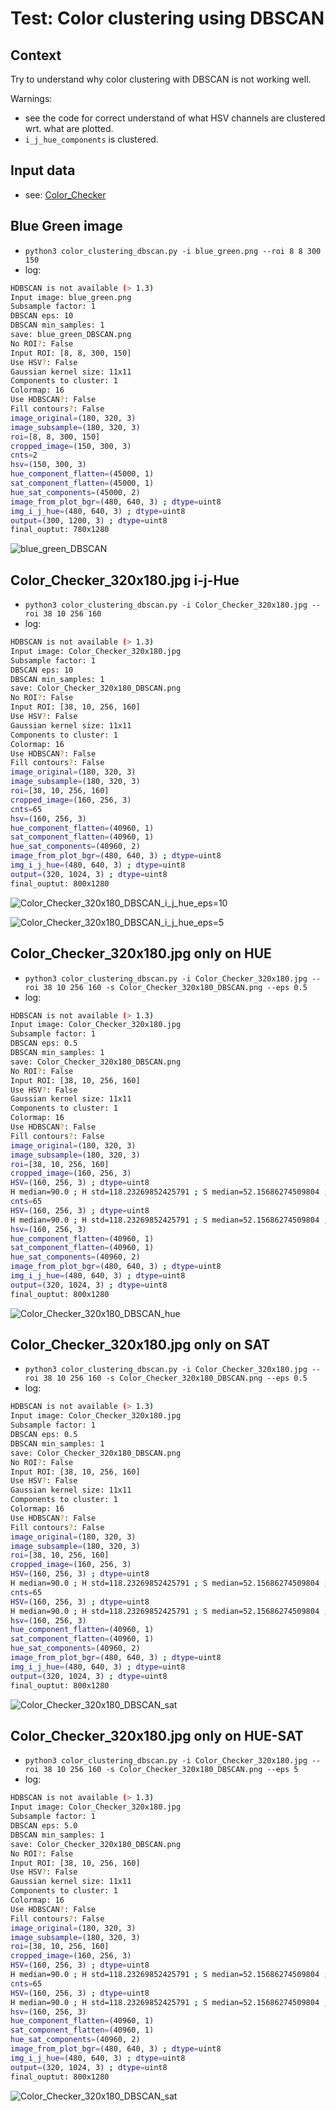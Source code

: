 # Test: Color clustering using DBSCAN

## Context

Try to understand why color clustering with DBSCAN is not working well.

Warnings:
  - see the code for correct understand of what HSV channels are clustered wrt. what are plotted.
  - `i_j_hue_components` is clustered.

## Input data
- see: [Color_Checker](https://en.wikipedia.org/wiki/File:Color_Checker.pdf)

## Blue Green image
- `python3 color_clustering_dbscan.py -i blue_green.png --roi 8 8 300 150`
- log:
```bash
HDBSCAN is not available (> 1.3)
Input image: blue_green.png
Subsample factor: 1
DBSCAN eps: 10
DBSCAN min_samples: 1
save: blue_green_DBSCAN.png
No ROI?: False
Input ROI: [8, 8, 300, 150]
Use HSV?: False
Gaussian kernel size: 11x11
Components to cluster: 1
Colormap: 16
Use HDBSCAN?: False
Fill contours?: False
image_original=(180, 320, 3)
image_subsample=(180, 320, 3)
roi=[8, 8, 300, 150]
cropped_image=(150, 300, 3)
cnts=2
hsv=(150, 300, 3)
hue_component_flatten=(45000, 1)
sat_component_flatten=(45000, 1)
hue_sat_components=(45000, 2)
image_from_plot_bgr=(480, 640, 3) ; dtype=uint8
img_i_j_hue=(480, 640, 3) ; dtype=uint8
output=(300, 1200, 3) ; dtype=uint8
final_ouptut: 780x1280
```

![blue_green_DBSCAN](Results/blue_green_DBSCAN.png)

## Color_Checker_320x180.jpg i-j-Hue
- `python3 color_clustering_dbscan.py -i Color_Checker_320x180.jpg --roi 38 10 256 160`
- log:
```bash
HDBSCAN is not available (> 1.3)
Input image: Color_Checker_320x180.jpg
Subsample factor: 1
DBSCAN eps: 10
DBSCAN min_samples: 1
save: Color_Checker_320x180_DBSCAN.png
No ROI?: False
Input ROI: [38, 10, 256, 160]
Use HSV?: False
Gaussian kernel size: 11x11
Components to cluster: 1
Colormap: 16
Use HDBSCAN?: False
Fill contours?: False
image_original=(180, 320, 3)
image_subsample=(180, 320, 3)
roi=[38, 10, 256, 160]
cropped_image=(160, 256, 3)
cnts=65
hsv=(160, 256, 3)
hue_component_flatten=(40960, 1)
sat_component_flatten=(40960, 1)
hue_sat_components=(40960, 2)
image_from_plot_bgr=(480, 640, 3) ; dtype=uint8
img_i_j_hue=(480, 640, 3) ; dtype=uint8
output=(320, 1024, 3) ; dtype=uint8
final_ouptut: 800x1280
```

![Color_Checker_320x180_DBSCAN_i_j_hue_eps=10](Results/Color_Checker_320x180_DBSCAN_i_j_hue_eps=10.png)

![Color_Checker_320x180_DBSCAN_i_j_hue_eps=5](Results/Color_Checker_320x180_DBSCAN_i_j_hue_eps=5.png)

## Color_Checker_320x180.jpg only on HUE
- `python3 color_clustering_dbscan.py -i Color_Checker_320x180.jpg --roi 38 10 256 160 -s Color_Checker_320x180_DBSCAN.png --eps 0.5`
- log:
```bash
HDBSCAN is not available (> 1.3)
Input image: Color_Checker_320x180.jpg
Subsample factor: 1
DBSCAN eps: 0.5
DBSCAN min_samples: 1
save: Color_Checker_320x180_DBSCAN.png
No ROI?: False
Input ROI: [38, 10, 256, 160]
Use HSV?: False
Gaussian kernel size: 11x11
Components to cluster: 1
Colormap: 16
Use HDBSCAN?: False
Fill contours?: False
image_original=(180, 320, 3)
image_subsample=(180, 320, 3)
roi=[38, 10, 256, 160]
cropped_image=(160, 256, 3)
HSV=(160, 256, 3) ; dtype=uint8
H median=90.0 ; H std=118.23269852425791 ; S median=52.15686274509804 ; S std=35.5243973501793 ; V median=54.509803921568626 ; V std=31.027041671832094
cnts=65
HSV=(160, 256, 3) ; dtype=uint8
H median=90.0 ; H std=118.23269852425791 ; S median=52.15686274509804 ; S std=35.5243973501793 ; V median=54.509803921568626 ; V std=31.027041671832094
hsv=(160, 256, 3)
hue_component_flatten=(40960, 1)
sat_component_flatten=(40960, 1)
hue_sat_components=(40960, 2)
image_from_plot_bgr=(480, 640, 3) ; dtype=uint8
img_i_j_hue=(480, 640, 3) ; dtype=uint8
output=(320, 1024, 3) ; dtype=uint8
final_ouptut: 800x1280
```

![Color_Checker_320x180_DBSCAN_hue](Results/Color_Checker_320x180_DBSCAN_hue.png)

## Color_Checker_320x180.jpg only on SAT
- `python3 color_clustering_dbscan.py -i Color_Checker_320x180.jpg --roi 38 10 256 160 -s Color_Checker_320x180_DBSCAN.png --eps 0.5`
- log:
```bash
HDBSCAN is not available (> 1.3)
Input image: Color_Checker_320x180.jpg
Subsample factor: 1
DBSCAN eps: 0.5
DBSCAN min_samples: 1
save: Color_Checker_320x180_DBSCAN.png
No ROI?: False
Input ROI: [38, 10, 256, 160]
Use HSV?: False
Gaussian kernel size: 11x11
Components to cluster: 1
Colormap: 16
Use HDBSCAN?: False
Fill contours?: False
image_original=(180, 320, 3)
image_subsample=(180, 320, 3)
roi=[38, 10, 256, 160]
cropped_image=(160, 256, 3)
HSV=(160, 256, 3) ; dtype=uint8
H median=90.0 ; H std=118.23269852425791 ; S median=52.15686274509804 ; S std=35.5243973501793 ; V median=54.509803921568626 ; V std=31.027041671832094
cnts=65
HSV=(160, 256, 3) ; dtype=uint8
H median=90.0 ; H std=118.23269852425791 ; S median=52.15686274509804 ; S std=35.5243973501793 ; V median=54.509803921568626 ; V std=31.027041671832094
hsv=(160, 256, 3)
hue_component_flatten=(40960, 1)
sat_component_flatten=(40960, 1)
hue_sat_components=(40960, 2)
image_from_plot_bgr=(480, 640, 3) ; dtype=uint8
img_i_j_hue=(480, 640, 3) ; dtype=uint8
output=(320, 1024, 3) ; dtype=uint8
final_ouptut: 800x1280
```

![Color_Checker_320x180_DBSCAN_sat](Results/Color_Checker_320x180_DBSCAN_sat.png)

## Color_Checker_320x180.jpg only on HUE-SAT
- `python3 color_clustering_dbscan.py -i Color_Checker_320x180.jpg --roi 38 10 256 160 -s Color_Checker_320x180_DBSCAN.png --eps 5`
- log:
```bash
HDBSCAN is not available (> 1.3)
Input image: Color_Checker_320x180.jpg
Subsample factor: 1
DBSCAN eps: 5.0
DBSCAN min_samples: 1
save: Color_Checker_320x180_DBSCAN.png
No ROI?: False
Input ROI: [38, 10, 256, 160]
Use HSV?: False
Gaussian kernel size: 11x11
Components to cluster: 1
Colormap: 16
Use HDBSCAN?: False
Fill contours?: False
image_original=(180, 320, 3)
image_subsample=(180, 320, 3)
roi=[38, 10, 256, 160]
cropped_image=(160, 256, 3)
HSV=(160, 256, 3) ; dtype=uint8
H median=90.0 ; H std=118.23269852425791 ; S median=52.15686274509804 ; S std=35.5243973501793 ; V median=54.509803921568626 ; V std=31.027041671832094
cnts=65
HSV=(160, 256, 3) ; dtype=uint8
H median=90.0 ; H std=118.23269852425791 ; S median=52.15686274509804 ; S std=35.5243973501793 ; V median=54.509803921568626 ; V std=31.027041671832094
hsv=(160, 256, 3)
hue_component_flatten=(40960, 1)
sat_component_flatten=(40960, 1)
hue_sat_components=(40960, 2)
image_from_plot_bgr=(480, 640, 3) ; dtype=uint8
img_i_j_hue=(480, 640, 3) ; dtype=uint8
output=(320, 1024, 3) ; dtype=uint8
final_ouptut: 800x1280
```

![Color_Checker_320x180_DBSCAN_sat](Results/Color_Checker_320x180_DBSCAN_hue_sat.png)
